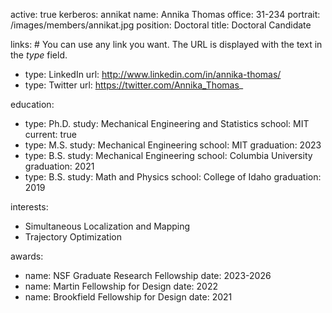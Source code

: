active: true
kerberos: annikat
name: Annika Thomas
office: 31-234
portrait: /images/members/annikat.jpg
position: Doctoral
title: Doctoral Candidate

links: # You can use any link you want. The URL is displayed with the text in the *type* field. 
- type: LinkedIn
  url: http://www.linkedin.com/in/annika-thomas/
- type: Twitter
  url: https://twitter.com/Annika_Thomas_

education:
- type: Ph.D.
  study: Mechanical Engineering and Statistics
  school: MIT
  current: true
- type: M.S.
  study: Mechanical Engineering
  school: MIT
  graduation: 2023
- type: B.S. 
  study: Mechanical Engineering
  school: Columbia University
  graduation: 2021
- type: B.S.
  study: Math and Physics
  school: College of Idaho
  graduation: 2019

interests:
- Simultaneous Localization and Mapping
- Trajectory Optimization

awards:
- name: NSF Graduate Research Fellowship
  date: 2023-2026
- name: Martin Fellowship for Design
  date: 2022
- name: Brookfield Fellowship for Design
  date: 2021
